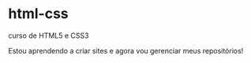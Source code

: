 # html-css

curso de HTML5 e CSS3

Estou aprendendo a criar sites e agora vou gerenciar meus repositórios!
